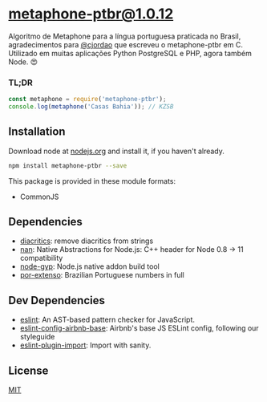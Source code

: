 # metaphone-ptbr@1.0.12

Algoritmo de Metaphone para a língua portuguesa praticada no Brasil, agradecimentos para [@cjordao](https://metaphoneptbr.sourceforge.io) que escreveu o metaphone-ptbr em C. Utilizado em muitas aplicações Python PostgreSQL e PHP, agora também Node. :heart_eyes:

### TL;DR ###

```js
const metaphone = require('metaphone-ptbr');
console.log(metaphone('Casas Bahia')); // KZSB
```

## Installation
Download node at [nodejs.org](http://nodejs.org) and install it, if you haven't already.

```sh
npm install metaphone-ptbr --save
```

This package is provided in these module formats:

- CommonJS

## Dependencies

- [diacritics](https://github.com/andrewrk/node-diacritics): remove diacritics from strings
- [nan](https://github.com/nodejs/nan): Native Abstractions for Node.js: C++ header for Node 0.8 -> 11 compatibility
- [node-gyp](https://github.com/nodejs/node-gyp): Node.js native addon build tool
- [por-extenso](https://github.com/tallesl/por-extenso): Brazilian Portuguese numbers in full


## Dev Dependencies

- [eslint](https://github.com/eslint/eslint): An AST-based pattern checker for JavaScript.
- [eslint-config-airbnb-base](https://github.com/airbnb/javascript): Airbnb's base JS ESLint config, following our styleguide
- [eslint-plugin-import](https://github.com/benmosher/eslint-plugin-import): Import with sanity.


## License
[MIT](https://opensource.org/licenses/MIT)
